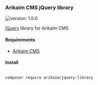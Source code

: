 ### Arikaim CMS jQuery library
![version: 1.0.0](https://img.shields.io/github/release/arikaim/jquery-library.svg)


[jQuery](https://github.com/jquery/jquery) library for Arikaim CMS 


#### Requirements 
  * [Arikaim CMS](https://github.com/arikaim/arikaim)
  

#### Install
```bash

composer require arikaim/jquery-library

```
